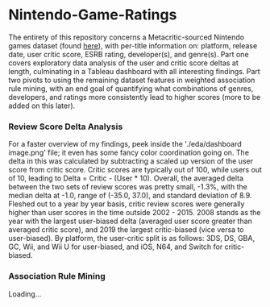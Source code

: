 # Nintendo-Game-Ratings

The entirety of this repository concerns a Metacritic-sourced Nintendo games dataset (found [here](https://github.com/yaylinda/nintendo-games-ratings)), with per-title information on: platform, release date, user critic score, ESRB rating, developer(s), and genre(s). Part one covers exploratory data analysis of the user and critic score deltas at length, culminating in a Tableau dashboard with all interesting findings. Part two pivots to using the remaining dataset features in weighted association rule mining, with an end goal of quantifying what combinations of genres, developers, and ratings more consistently lead to higher scores (more to be added on this later).

### Review Score Delta Analysis

For a faster overview of my findings, peek inside the './eda/dashboard image.png' file; it even has some fancy color coordination going on. The delta in this was calculated by subtracting a scaled up version of the user score from critic score. Critic scores are typically out of 100, while users out of 10, leading to Delta = Critic - (User * 10). Overall, the averaged delta between the two sets of review scores was pretty small, -1.3%, with the median delta at -1.0, range of (-35.0, 37.0), and standard deviation of 8.9.
Fleshed out to a year by year basis, critic review scores were generally higher than user scores in the time outside 2002 - 2015. 2008 stands as the year with the largest user-biased delta (averaged user score greater than averaged critic score), and 2019 the largest critic-biased (vice versa to user-biased). By platform, the user-critic split is as follows: 3DS, DS, GBA, GC, Wii, and Wii U for user-biased, and iOS, N64, and Switch for critic-biased.

### Association Rule Mining

Loading...

